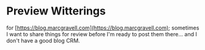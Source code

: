 # Preview Witterings

for [https://blog.marcgravell.com](https://blog.marcgravell.com); sometimes I want to share things for review before I'm ready to post them there... and I don't have a good blog CRM.
